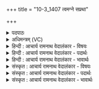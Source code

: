+++
title = "10-3_1407 त्वमग्ने सप्रथा"

+++
<details><summary>पदपाठः</summary>

त्वम्। अ꣣ग्ने। सप्र꣡थाः꣢। स꣣। प्र꣡थाः꣢꣯। अ꣣सि। जु꣡ष्टः꣢꣯। हो꣡ता꣢꣯। व꣡रे꣢꣯ण्यः। त्व꣡या꣢꣯। य꣣ज्ञ꣢म्। वि। त꣣न्वते। १४०७।
</details>

<details><summary>अधिमन्त्रम् (VC)</summary>

- अग्निः
- सुतंभर आत्रेयः
- गायत्री
- षड्जः
</details>

<details><summary>हिन्दी : आचार्य रामनाथ वेदालंकार - विषयः</summary>

अगले मन्त्र में परमेश्वर की स्तुति की गयी है।
</details>

<details><summary>हिन्दी : आचार्य रामनाथ वेदालंकार - पदार्थः</summary>

पदार्थान्वय -  हे(अग्ने)अग्रनायक तेजस्वी परमात्मन्!आप(सप्रथाः)यशस्वी, (जुष्टः)प्रिय, (होता)सुखप्रदाता और(वरेण्यः)सबसे वरण करने योग्य(असि)हो। उपासक लोग(त्वया)आपकी सहायता से(यज्ञम्)जीवन-यज्ञ को(वितन्वते)फैलाते हैं ॥३॥
</details>

<details><summary>हिन्दी : आचार्य रामनाथ वेदालंकार - भावार्थः</summary>

भावार्थ -  मनुष्य अपने जीवनरूप यज्ञ को परम यशस्वी परमेश्वर के सहयोग से ही पूर्ण कर सकते हैं ॥३॥
</details>

<details><summary>संस्कृत : आचार्य रामनाथ वेदालंकार - विषयः</summary>

अथ परमेश्वरं स्तौति।
</details>

<details><summary>संस्कृत : आचार्य रामनाथ वेदालंकार - पदार्थः</summary>

पदार्थान्वय -  हे(अग्ने)अग्रनायक तेजोमय परमात्मन्!त्वम्(सप्रथाः)यशस्वी।[प्रथ प्रख्याने, ‘सर्वधातुभ्योऽसुन्।’उ० ४।१९० इत्यसुन्। प्रथसा सह वर्तते इति सप्रथाः।](जुष्टः)प्रियः[जुषी प्रीतिसेवनयोः।] (होता)सुखप्रदाता, (वरेण्यः)सर्वैः वरणीयश्च(असि)विद्यसे। उपासकाः(त्वया)त्वत्साहाय्येन(यज्ञम्)जीवनयज्ञम्(वितन्वते)विस्तारयन्ति ॥३॥२
</details>

<details><summary>संस्कृत : आचार्य रामनाथ वेदालंकार - भावार्थः</summary>

भावार्थ -  मानवाः स्वकीयं जीवनयज्ञं परमयशसः परमेश्वरस्य सहयोगेनैव पूर्णतां नेतुं पारयन्ति ॥३॥
</details>